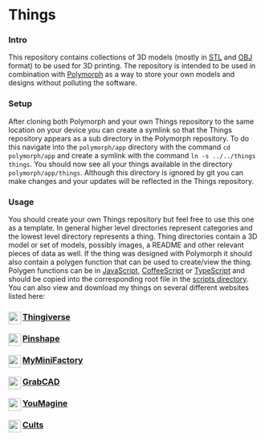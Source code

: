 # Things

### Intro

This repository contains collections of 3D models (mostly in [STL](https://en.wikipedia.org/wiki/STL_(file_format)) and [OBJ](https://en.wikipedia.org/wiki/Wavefront_.obj_file) format) to be used for 3D printing. The repository is intended to be used in combination with [Polymorph](https://github.com/jgphilpott/polymorph) as a way to store your own models and designs without polluting the software.

### Setup

After cloning both Polymorph and your own Things repository to the same location on your device you can create a symlink so that the Things repository appears as a sub directory in the Polymorph repository. To do this navigate into the `polymorph/app` directory with the command `cd polymorph/app` and create a symlink with the command `ln -s ../../things things`. You should now see all your things available in the directory `polymorph/app/things`. Although this directory is ignored by git you can make changes and your updates will be reflected in the Things repository.

### Usage

You should create your own Things repository but feel free to use this one as a template. In general higher level directories represent categories and the lowest level directory represents a thing. Thing directories contain a 3D model or set of models, possibly images, a README and other relevant pieces of data as well. If the thing was designed with Polymorph it should also contain a polygen function that can be used to create/view the thing. Polygen functions can be in [JavaScript](https://en.wikipedia.org/wiki/JavaScript), [CoffeeScript](https://en.wikipedia.org/wiki/CoffeeScript) or [TypeScript](https://en.wikipedia.org/wiki/TypeScript) and should be copied into the corresponding root file in the [scripts directory](https://github.com/jgphilpott/polymorph/tree/master/app/scripts). You can also view and download my things on several different websites listed here:

### <img align="left" width="25" height="25" src="https://www.thingiverse.com/favicon.ico"> [Thingiverse](https://www.thingiverse.com/jgphilpott)
### <img align="left" width="25" height="25" src="https://pinshape.com/favicon.ico"> [Pinshape](https://pinshape.com/users/964002)
### <img align="left" width="25" height="25" src="https://www.myminifactory.com/favicon.ico"> [MyMiniFactory](https://www.myminifactory.com/users/jgphilpott)
### <img align="left" width="25" height="25" src="https://grabcad.com/favicon.ico"> [GrabCAD](https://grabcad.com/jacob.philpott-1)
### <img align="left" width="25" height="25" src="https://www.youmagine.com/favicon.ico"> [YouMagine](https://www.youmagine.com/jgphilpott)
### <img align="left" width="25" height="25" src="https://cults3d.com/favicon.ico"> [Cults](https://cults3d.com/en/users/jgphilpott)
